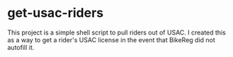 # get-usac-riders
This project is a simple shell script to pull riders out of USAC. I created this as a way to get a rider's USAC license in the event that BikeReg did not autofill it. 
